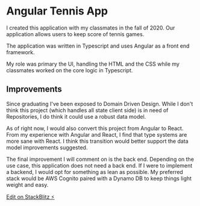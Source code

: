 # Angular Tennis App

I created this application with my classmates in the fall of 2020. Our application allows users to keep score of tennis games. 

The application was written in Typescript and uses Angular as a front end framework. 

My role was primary the UI, handling the HTML and the CSS while my classmates worked on the core logic in Typescript. 

## Improvements

Since graduating I've been exposed to Domain Driven Design. While I don't think this project (which handles all state client side) is in need of Repositories, I do think it could use a robust data model. 

As of right now, I would also convert this project from Angular to React. From my experience with Angular and React, I find that type systems are more sane with React. I think this transition would better support the data model improvements suggested.

The final improvement I will comment on is the back end. Depending on the use case, this application does not need a back end. If I were to implement a backend, I would opt for something as lean as possible. My preferred stack would be AWS Cognito paired with a Dynamo DB to keep things light weight and easy. 

[Edit on StackBlitz ⚡️](https://stackblitz.com/edit/angular-most-updated-924)
